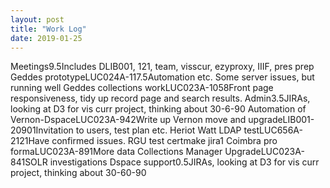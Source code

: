 ```yaml
---
layout: post
title: "Work Log"
date: 2019-01-25
---
```

<tr><td>Meetings</td><td></td><td>9.5</td><td>Includes DLIB001, 121, team, visscur, ezyproxy, IIIF, pres prep</td></tr>
<tr><td>Geddes prototype</td><td>LUC024A-11</td><td>7.5</td><td>Automation etc. Some server issues, but running well</td></tr>
<tr><td>Geddes collections work</td><td>LUC023A-105</td><td>8</td><td>Front page responsiveness, tidy up record page and search results.</td></tr>
<tr><td>Admin</td><td></td><td>3.5</td><td>JIRAs, looking at D3 for vis curr project, thinking about 30-6-90</td></tr>
<tr><td>Automation of Vernon-Dspace</td><td>LUC023A-94</td><td>2</td><td>Write up</td></tr>
<tr><td>Vernon move and upgrade</td><td>LIB001-2090</td><td>1</td><td>Invitation to users, test plan etc.</td></tr>
<tr><td>Heriot Watt LDAP test</td><td>LUC656A-212</td><td>1</td><td>Have confirmed issues.</td></tr>
<tr><td>RGU test cert</td><td>make jira</td><td>1</td><td></td></tr>
<tr><td>Coimbra pro forma</td><td>LUC023A-89</td><td>1</td><td>More data</td></tr>
<tr><td>Collections Manager Upgrade</td><td>LUC023A-84</td><td>1</td><td>SOLR investigations</td></tr>
<tr><td>Dspace support</td><td></td><td>0.5</td><td>JIRAs, looking at D3 for vis curr project, thinking about 30-60-90</td></tr>
